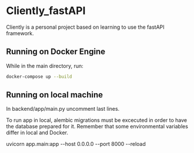 # Cliently_fastAPI

Cliently is a personal project based on learning to use the fastAPI framework.


## Running on Docker Engine
While in the main directory, run:
```bash
docker-compose up --build
```


## Running on local machine
In backend/app/main.py uncomment last lines.

To run app in local, alembic migrations must be excecuted in order to have the database prepared for it. Remember that some environmental variables differ in local and Docker.

uvicorn app.main:app --host 0.0.0.0 --port 8000 --reload